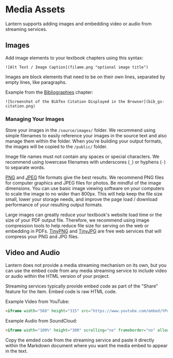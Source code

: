 # Media Assets

Lantern supports adding images and embedding video or audio from streaming services. 

## Images

Add image elements to your textbook chapters using this syntax:

```
![Alt Text / Image Caption](filame.png "optional image title")
```
Images are block elements that need to be on their own lines, separated by empty lines, like paragraphs. 

Example from the [Bibliographies](#bibliographic-citations) chapter:

```
![Screenshot of the BibTex Citation Displayed in the Browser](bib_gs-citation.png)
```

### Managing Your Images

Store your images in the `/source/images/` folder. We recommend using simple filenames to easily reference your images in the source text and also manage them within the folder. When you're building your output formats, the images will be copied to the `/public/` folder.

Image file names must not contain any spaces or special characters. We recommend using lowercase filenames with underscores (`_`) or hyphens (`-`) to separate words. 

[PNG](https://en.wikipedia.org/wiki/Portable_Network_Graphics) and [JPEG](https://en.wikipedia.org/wiki/JPEG) file formats give the best results. We recommend PNG files for computer graphics and JPEG files for photos. Be mindful of the image dimensions. You can use basic image viewing software on your computers to scale the image to no wider than 800px. This will help keep the file size small, lower your storage needs, and improve the page load / download performance of your resulting output formats.

Large images can greatly reduce your textbook's website load time or the size of your PDF output file. Therefore, we recommend using image compression tools to help reduce file size for serving on the web or embedding in PDFs. [TinyPNG](https://tinypng.com/) and [TinyJPG](https://tinyjpg.com/) are free web services that will compress your PNG and JPG files. 

## Video and Audio

Lantern does not provide a media streaming mechanism on its own, but you can use the embed code from any media streaming service to include video or audio within the HTML version of your project. 

Streaming services typically provide embed code as part of the "Share" feature for the item. Embed code is raw HTML code.

Example Video from YouTube:

```html
<iframe width="560" height="315" src="https://www.youtube.com/embed/YPo1nlT2XMg" title="YouTube video player" frameborder="0" allow="accelerometer; autoplay; clipboard-write; encrypted-media; gyroscope; picture-in-picture" allowfullscreen></iframe>
```

Example Audio from SoundCloud:

```html
<iframe width="100%" height="300" scrolling="no" frameborder="no" allow="autoplay" src="https://w.soundcloud.com/player/?url=https%3A//api.soundcloud.com/tracks/767415286&color=%230d1024&auto_play=false&hide_related=false&show_comments=true&show_user=true&show_reposts=false&show_teaser=true&visual=true"></iframe><div style="font-size: 10px; color: #cccccc;line-break: anywhere;word-break: normal;overflow: hidden;white-space: nowrap;text-overflow: ellipsis; font-family: Interstate,Lucida Grande,Lucida Sans Unicode,Lucida Sans,Garuda,Verdana,Tahoma,sans-serif;font-weight: 100;"><a href="https://soundcloud.com/user-463918057" title="NU Digital Learning" target="_blank" style="color: #cccccc; text-decoration: none;">NU Digital Learning</a> · <a href="https://soundcloud.com/user-463918057/episode-14-open-textbooks" title="Episode 14: Open Textbooks" target="_blank" style="color: #cccccc; text-decoration: none;">Episode 14: Open Textbooks</a></div>
```

Copy the emded code from the streaming service and paste it directly within the Markdown document where you want the media embed to appear in the text. 